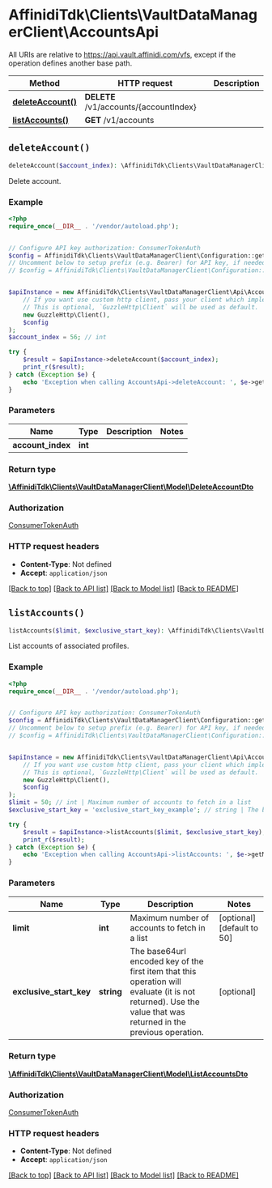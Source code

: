 # AffinidiTdk\Clients\VaultDataManagerClient\AccountsApi

All URIs are relative to https://api.vault.affinidi.com/vfs, except if the operation defines another base path.

| Method | HTTP request | Description |
| ------------- | ------------- | ------------- |
| [**deleteAccount()**](AccountsApi.md#deleteAccount) | **DELETE** /v1/accounts/{accountIndex} |  |
| [**listAccounts()**](AccountsApi.md#listAccounts) | **GET** /v1/accounts |  |


## `deleteAccount()`

```php
deleteAccount($account_index): \AffinidiTdk\Clients\VaultDataManagerClient\Model\DeleteAccountDto
```



Delete account.

### Example

```php
<?php
require_once(__DIR__ . '/vendor/autoload.php');


// Configure API key authorization: ConsumerTokenAuth
$config = AffinidiTdk\Clients\VaultDataManagerClient\Configuration::getDefaultConfiguration()->setApiKey('authorization', 'YOUR_API_KEY');
// Uncomment below to setup prefix (e.g. Bearer) for API key, if needed
// $config = AffinidiTdk\Clients\VaultDataManagerClient\Configuration::getDefaultConfiguration()->setApiKeyPrefix('authorization', 'Bearer');


$apiInstance = new AffinidiTdk\Clients\VaultDataManagerClient\Api\AccountsApi(
    // If you want use custom http client, pass your client which implements `GuzzleHttp\ClientInterface`.
    // This is optional, `GuzzleHttp\Client` will be used as default.
    new GuzzleHttp\Client(),
    $config
);
$account_index = 56; // int

try {
    $result = $apiInstance->deleteAccount($account_index);
    print_r($result);
} catch (Exception $e) {
    echo 'Exception when calling AccountsApi->deleteAccount: ', $e->getMessage(), PHP_EOL;
}
```

### Parameters

| Name | Type | Description  | Notes |
| ------------- | ------------- | ------------- | ------------- |
| **account_index** | **int**|  | |

### Return type

[**\AffinidiTdk\Clients\VaultDataManagerClient\Model\DeleteAccountDto**](../Model/DeleteAccountDto.md)

### Authorization

[ConsumerTokenAuth](../../README.md#ConsumerTokenAuth)

### HTTP request headers

- **Content-Type**: Not defined
- **Accept**: `application/json`

[[Back to top]](#) [[Back to API list]](../../README.md#endpoints)
[[Back to Model list]](../../README.md#models)
[[Back to README]](../../README.md)

## `listAccounts()`

```php
listAccounts($limit, $exclusive_start_key): \AffinidiTdk\Clients\VaultDataManagerClient\Model\ListAccountsDto
```



List accounts of associated profiles.

### Example

```php
<?php
require_once(__DIR__ . '/vendor/autoload.php');


// Configure API key authorization: ConsumerTokenAuth
$config = AffinidiTdk\Clients\VaultDataManagerClient\Configuration::getDefaultConfiguration()->setApiKey('authorization', 'YOUR_API_KEY');
// Uncomment below to setup prefix (e.g. Bearer) for API key, if needed
// $config = AffinidiTdk\Clients\VaultDataManagerClient\Configuration::getDefaultConfiguration()->setApiKeyPrefix('authorization', 'Bearer');


$apiInstance = new AffinidiTdk\Clients\VaultDataManagerClient\Api\AccountsApi(
    // If you want use custom http client, pass your client which implements `GuzzleHttp\ClientInterface`.
    // This is optional, `GuzzleHttp\Client` will be used as default.
    new GuzzleHttp\Client(),
    $config
);
$limit = 50; // int | Maximum number of accounts to fetch in a list
$exclusive_start_key = 'exclusive_start_key_example'; // string | The base64url encoded key of the first item that this operation will evaluate (it is not returned). Use the value that was returned in the previous operation.

try {
    $result = $apiInstance->listAccounts($limit, $exclusive_start_key);
    print_r($result);
} catch (Exception $e) {
    echo 'Exception when calling AccountsApi->listAccounts: ', $e->getMessage(), PHP_EOL;
}
```

### Parameters

| Name | Type | Description  | Notes |
| ------------- | ------------- | ------------- | ------------- |
| **limit** | **int**| Maximum number of accounts to fetch in a list | [optional] [default to 50] |
| **exclusive_start_key** | **string**| The base64url encoded key of the first item that this operation will evaluate (it is not returned). Use the value that was returned in the previous operation. | [optional] |

### Return type

[**\AffinidiTdk\Clients\VaultDataManagerClient\Model\ListAccountsDto**](../Model/ListAccountsDto.md)

### Authorization

[ConsumerTokenAuth](../../README.md#ConsumerTokenAuth)

### HTTP request headers

- **Content-Type**: Not defined
- **Accept**: `application/json`

[[Back to top]](#) [[Back to API list]](../../README.md#endpoints)
[[Back to Model list]](../../README.md#models)
[[Back to README]](../../README.md)
